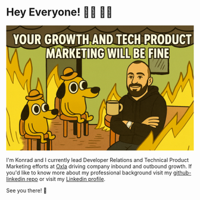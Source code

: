# Hey Everyone! 🤜🏼 🤛🏻

![](https://github.com/konradsopala/konradsopala/blob/master/ThisIsFine.png)

I'm Konrad and I currently lead Developer Relations and Technical Product Marketing efforts at [Oxla](https://www.oxla.com/) driving company inbound and outbound growth. If you'd like to know more about my professional background visit my [github-linkedin repo](https://github.com/konradsopala/github-linkedin) or visit my [Linkedin profile](https://www.linkedin.com/in/konradsopala/).

See you there! 👋
